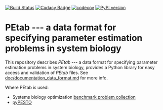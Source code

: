 [![Build Status](https://travis-ci.com/ICB-DCM/PEtab.svg?branch=master)](https://travis-ci.com/ICB-DCM/PEtab)
[![Codacy Badge](https://api.codacy.com/project/badge/Grade/c1e34bb9ade14fe6bce54199be18535c)](https://www.codacy.com/app/dweindl/PEtab?utm_source=github.com&amp;utm_medium=referral&amp;utm_content=ICB-DCM/PEtab&amp;utm_campaign=Badge_Grade)
[![codecov](https://codecov.io/gh/ICB-DCM/PEtab/branch/master/graph/badge.svg)](https://codecov.io/gh/ICB-DCM/PEtab)
[![PyPI version](https://badge.fury.io/py/petab.svg)](https://badge.fury.io/py/petab)


# PEtab --- a data format for specifying parameter estimation problems in system biology

This repository describes *PEtab* --- a data format for specifying parameter estimation problems in system biology, provides a Python library for easy access and validation of *PEtab* files. See [doc/documentation_data_format.md](doc/documentation_data_format.md) for more info.

Where PEtab is used:

- Systems biology optimization [benchmark problem collection](https://github.com/LoosC/Benchmark-Models/issues)
- [pyPESTO](https://github.com/ICB-DCM/pyPESTO/)



